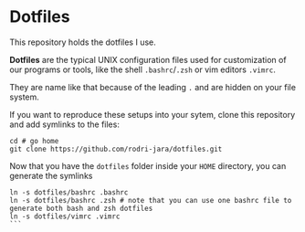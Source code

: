 # Dotfiles
This repository holds the dotfiles I use.

**Dotfiles** are the typical UNIX configuration files used for customization of our programs or tools, like the shell `.bashrc`/`.zsh` or vim editors `.vimrc`.

They are name like that because of the leading `.` and are hidden on your file system. 

If you want to reproduce these setups into your sytem, clone this repository and add symlinks to the files:

```shell
cd # go home 
git clone https://github.com/rodri-jara/dotfiles.git
```

Now that you have the `dotfiles` folder inside your `HOME` directory, you can generate the symlinks

````shell
ln -s dotfiles/bashrc .bashrc
ln -s dotfiles/bashrc .zsh # note that you can use one bashrc file to generate both bash and zsh dotfiles
ln -s dotfiles/vimrc .vimrc
```

